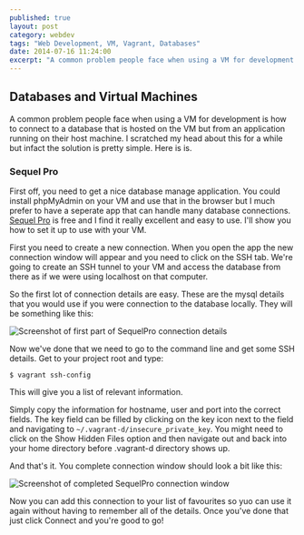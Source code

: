 ```yaml
---
published: true
layout: post
category: webdev
tags: "Web Development, VM, Vagrant, Databases"
date: 2014-07-16 11:24:00
excerpt: "A common problem people face when using a VM for development is how to connect to a database that is hosted on the VM but from an application running on their host machine. I scratched my head about this for a while but infact the solution is pretty simple. Here is is."
---
```


## Databases and Virtual Machines

A common problem people face when using a VM for development is how to connect to a database that is hosted on the VM but from an application running on their host machine. I scratched my head about this for a while but infact the solution is pretty simple. Here is is.

### Sequel Pro

First off, you need to get a nice database manage application. You could install phpMyAdmin on your VM and use that in the browser but I much prefer to have a seperate app that can handle many database connections. [Sequel Pro](http://sequelpro.com) is free and I find it really excellent and easy to use. I'll show you how to set it up to use with your VM.

First you need to create a new connection. When you open the app the new connection window will appear and you need to click on the SSH tab. We're going to create an SSH tunnel to your VM and access the database from there as if we were using localhost on that computer.

So the first lot of connection details are easy. These are the mysql details that you would use if you were connection to the database locally. They will be something like this:

![Screenshot of first part of SequelPro connection details](/assets/img/sequelpro1.png)

Now we've done that we need to go to the command line and get some SSH details. Get to your project root and type:

    $ vagrant ssh-config

This will give you a list of relevant information.

Simply copy the information for hostname, user and port into the correct fields. The key field can be filled by clicking on the key icon next to the field and navigating to `~/.vagrant-d/insecure_private_key`. You might need to click on the Show Hidden Files option and then navigate out and back into your home directory before .vagrant-d directory shows up.

And that's it. You complete connection window should look a bit like this:

![Screenshot of completed SequelPro connection window](/assets/img/sequelpro2.png)

Now you can add this connection to your list of favourites so yuo can use it again without having to remember all of the details. Once you've done that just click Connect and you're good to go!

